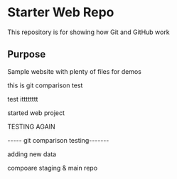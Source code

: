# Starter Web Repo

This repository is for showing how Git and GitHub work

## Purpose

Sample website with plenty of files for demos

this is git comparison test


test    itttttttt


started web project


TESTING AGAIN


----- git comparison testing-------

adding new data


compoare staging & main repo